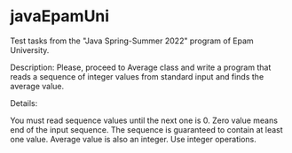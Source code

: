 # javaEpamUni
Test tasks from the "Java Spring-Summer 2022" program of Epam University.

Description:
Please, proceed to Average class and write a program that reads a sequence of integer values from standard input and finds the average value.

Details:

You must read sequence values until the next one is 0. Zero value means end of the input sequence.
The sequence is guaranteed to contain at least one value.
Average value is also an integer. Use integer operations.
